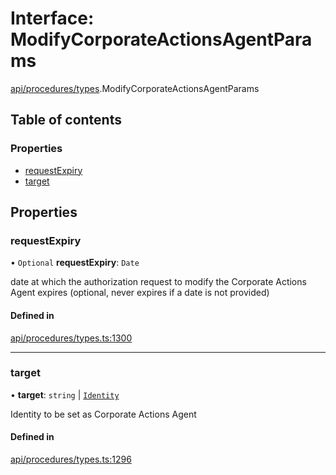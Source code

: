 # Interface: ModifyCorporateActionsAgentParams

[api/procedures/types](../wiki/api.procedures.types).ModifyCorporateActionsAgentParams

## Table of contents

### Properties

- [requestExpiry](../wiki/api.procedures.types.ModifyCorporateActionsAgentParams#requestexpiry)
- [target](../wiki/api.procedures.types.ModifyCorporateActionsAgentParams#target)

## Properties

### requestExpiry

• `Optional` **requestExpiry**: `Date`

date at which the authorization request to modify the Corporate Actions Agent expires (optional, never expires if a date is not provided)

#### Defined in

[api/procedures/types.ts:1300](https://github.com/PolymeshAssociation/polymesh-sdk/blob/9a8715021/src/api/procedures/types.ts#L1300)

___

### target

• **target**: `string` \| [`Identity`](../wiki/api.entities.Identity.Identity)

Identity to be set as Corporate Actions Agent

#### Defined in

[api/procedures/types.ts:1296](https://github.com/PolymeshAssociation/polymesh-sdk/blob/9a8715021/src/api/procedures/types.ts#L1296)
